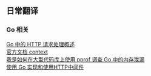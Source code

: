 ## 日常翻译

### Go 相关
[Go 中的 HTTP 请求处理概述](https://github.com/watermelo/dailyTrans/blob/master/golang/http_request_recap.md)  
[官方文档 context](https://github.com/watermelo/dailyTrans/blob/master/golang/context.md)  
[我是如何在大型代码库上使用 pprof 调查 Go 中的内存泄漏](https://github.com/watermelo/dailyTrans/blob/master/golang/memory_leaks_use_pprof.md)  
[使用 Go 实现和使用HTTP中间件](https://github.com/watermelo/dailyTrans/blob/master/golang/making_and_using_http_middleware.md)